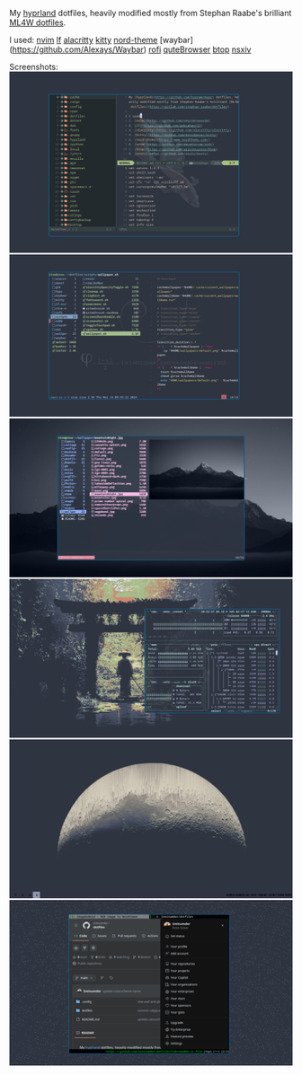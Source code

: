 My [hyprland](https://github.com/hyprwm/Hypr) dotfiles, heavily modified mostly from Stephan Raabe's brilliant [ML4W dotfiles](https://gitlab.com/stephan-raabe/dotfiles).

I used:
[nvim](https://github.com/neovim/neovim)
[lf](https://github.com/gokcehan/lf)
[alacritty](https://github.com/alacritty/alacritty)
[kitty](https://github.com/kovidgoyal/kitty)
[nord-theme](https://www.nordtheme.com/)
[waybar] (https://github.com/Alexays/Waybar)
[rofi](https://github.com/davatorium/rofi)
[quteBrowser](https://qutebrowser.org/)
[btop](https://github.com/aristocratos/btop)
[nsxiv](https://github.com/nsxiv/nsxiv)
 

Screenshots:
![nvim!](dotfiles/rice-screenshots/nvim.png)
![lf!](dotfiles/rice-screenshots/lf.png)
![kitty-file-preview!](dotfiles/rice-screenshots/kitty-lf.png)
![!btop](dotfiles/rice-screenshots/btop.png)
![!waybar](dotfiles/rice-screenshots/waybar.png)
![qute-browser!](dotfiles/rice-screenshots/qute-browser.png)

